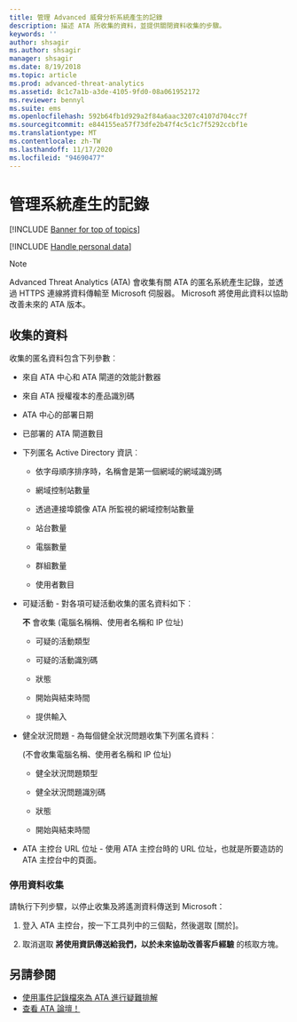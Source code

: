 ```yaml
---
title: 管理 Advanced 威脅分析系統產生的記錄
description: 描述 ATA 所收集的資料，並提供關閉資料收集的步驟。
keywords: ''
author: shsagir
ms.author: shsagir
manager: shsagir
ms.date: 8/19/2018
ms.topic: article
ms.prod: advanced-threat-analytics
ms.assetid: 8c1c7a1b-a3de-4105-9fd0-08a061952172
ms.reviewer: bennyl
ms.suite: ems
ms.openlocfilehash: 592b64fb1d929a2f84a6aac3207c4107d704cc7f
ms.sourcegitcommit: e844155ea57f73dfe2b47f4c5c1c7f5292ccbf1e
ms.translationtype: MT
ms.contentlocale: zh-TW
ms.lasthandoff: 11/17/2020
ms.locfileid: "94690477"
---
```

# <a name="manage-system-generated-logs"></a>管理系統產生的記錄

[!INCLUDE [Banner for top of topics](includes/banner.md)]

[!INCLUDE [Handle personal data](../includes/gdpr-intro-sentence.md)]

 > [!NOTE]
 > Advanced Threat Analytics (ATA) 會收集有關 ATA 的匿名系統產生記錄，並透過 HTTPS 連線將資料傳輸至 Microsoft 伺服器。 Microsoft 將使用此資料以協助改善未來的 ATA 版本。

## <a name="data-collected"></a>收集的資料

收集的匿名資料包含下列參數︰

- 來自 ATA 中心和 ATA 閘道的效能計數器

- 來自 ATA 授權複本的產品識別碼

- ATA 中心的部署日期

- 已部署的 ATA 閘道數目

- 下列匿名 Active Directory 資訊︰

    - 依字母順序排序時，名稱會是第一個網域的網域識別碼

    - 網域控制站數量

    - 透過連接埠鏡像 ATA 所監視的網域控制站數量

    - 站台數量

    - 電腦數量

    - 群組數量

    - 使用者數目

- 可疑活動  - 對各項可疑活動收集的匿名資料如下︰

    **不** 會收集 (電腦名稱稱、使用者名稱和 IP 位址) 

    - 可疑的活動類型

    - 可疑的活動識別碼

    - 狀態

    - 開始與結束時間

    - 提供輸入

- 健全狀況問題 - 為每個健全狀況問題收集下列匿名資料︰

    (不會收集電腦名稱、使用者名稱和 IP 位址)

    - 健全狀況問題類型

    - 健全狀況問題識別碼

    - 狀態

    - 開始與結束時間

- ATA 主控台 URL 位址 - 使用 ATA 主控台時的 URL 位址，也就是所要造訪的 ATA 主控台中的頁面。


### <a name="disable-data-collection"></a>停用資料收集
請執行下列步驟，以停止收集及將遙測資料傳送到 Microsoft：

1. 登入 ATA 主控台，按一下工具列中的三個點，然後選取 [關於]。

1. 取消選取 **將使用資訊傳送給我們，以於未來協助改善客戶經驗** 的核取方塊。

## <a name="see-also"></a>另請參閱
- [使用事件記錄檔來為 ATA 進行疑難排解](troubleshooting-ata-using-logs.md)
- [查看 ATA 論壇！](https://social.technet.microsoft.com/Forums/security/home?forum=mata)
